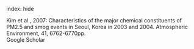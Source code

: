 index: hide

<div class="Citation">

  <div class="Citation-body">
    <div class="Citation-text">Kim et al., 2007: Characteristics of the major chemical constituents of PM2.5 and smog events in Seoul, Korea in 2003 and 2004. <span class="Article-journal">Atmospheric Environment, </span><span class="Article-volume">41, </span>6762-6770pp.</div>
    <div class="Citation-links">
      <div class="CitationLink" data-href="https://scholar.google.com/scholar?q=Characteristics+of+the+major+chemical+constituents+of+PM2.5+and+smog+events+in+Seoul%2C+Korea+in+2003+and+2004">
        <div class="CitationLink-icon CitationLink-Scholar"></div>
        <div class="CitationLink-text">Google Scholar</div>
      </div>
    </div>
  </div>
</div>


<div class="Citation-copy">

</div>